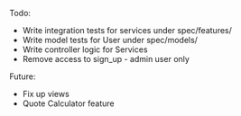 Todo:

- Write integration tests for services under spec/features/
- Write model tests for User under spec/models/
- Write controller logic for Services
- Remove access to sign_up - admin user only

Future:

- Fix up views
- Quote Calculator feature